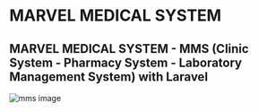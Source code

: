 
# MARVEL MEDICAL SYSTEM
## MARVEL MEDICAL SYSTEM - MMS (Clinic System - Pharmacy System - Laboratory Management System) with Laravel
![mms image](https://github.com/heem1999/MARVEL_MEDICAL_SYSTEM/assets/86975626/8485fbbe-34e7-4bef-9887-27ccf60bbc79)
